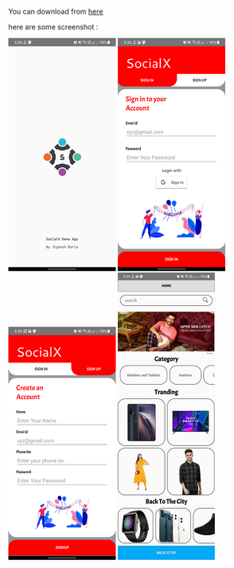 
You can download from [here](https://drive.google.com/file/d/1_Nuq6hIFmCSUUaQcJx8I24_-xwHjHaIb/view?usp=sharing)

here are some screenshot : 



![Alt text](https://github.com/Jignesh220/socialX/blob/main/Screenshot/1.png)
![Alt text](https://github.com/Jignesh220/socialX/blob/main/Screenshot/2.png)
![Alt text](https://github.com/Jignesh220/socialX/blob/main/Screenshot/3.png)
![Alt text](https://github.com/Jignesh220/socialX/blob/main/Screenshot/4.jpg)
 
